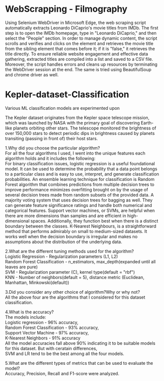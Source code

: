 # WebScrapping - Filmography
Using Selenium WebDriver in Microsoft Edge, the web scraping script automatically extracts Leonardo DiCaprio's movie titles from IMDb. The first step is to open the IMDb homepage, type in "Leonardo DiCaprio," and then select the "People" section.   In order to manage dynamic content, the script scrolls and verifies and clicks on the element and retrieves the movie title from the sibling element that comes before it; if it is "false," it retrieves the title directly. To ensure reliable website engagement and effective data gathering, extracted titles are compiled into a list and saved to a CSV file.   Moreover, the script handles errors and cleans up resources by terminating the WebDriver session at the end.
The same is tried using BeautifulSoup and chrome driver as well.


# Kepler-dataset-Classification
Various ML classification models are experimented upon

The Kepler dataset originates from the Kepler space telescope mission, which was launched by NASA with the primary goal of 
discovering Earth-like planets orbiting other stars. The telescope monitored the brightness of over 150,000 stars to detect 
periodic dips in brightness caused by planets transiting (passing in front of) their host stars.

1.Why did you choose the particular algorithm?  
For all the four algorithms I used, I went into the unique features each algorithm holds and it includes the following:  
For binary classification issues, logistic regression is a useful foundational model. It can be used to determine the probability that a data point belongs to a particular class and is easy to use, interpret, and generate classification probabilities.   An ensemble learning technique for classification is Random Forest algorithm that combines predictions from multiple decision trees to improve performance minimizes overfitting brought on by the usage of several decision trees made from random subsets of the provided data. A majority voting system that uses decision trees for bagging as well. They can generate feature significance ratings and handle both numerical and categorical features.   Support vector machines, or SVMs, are helpful when there are more dimensions than samples and are efficient in high-dimensional spaces. Additionally, they function best when there is a distinct boundary between the classes.   K-Nearest Neighbours, is a straightforward method that performs admirably on small to medium-sized datasets. It works well when the decision boundary is irregular and makes no assumptions about the distribution of the underlying data.

2.What are the different tuning methods used for the algorithm?  
Logistic Regression - Regularization parameters (L1, L2)   
Random Forest Classification - n_estimators, max_depth(expanded until all leaves are pure)   
SVM - Regularization parameter (C), kernel type(default = "rbf")  
KNN - Number of neighbors(default = 5), distance metric (Euclidean, Manhattan, Minkowski(default))  

3.Did you consider any other choice of algorithm?Why or why not?  
All the above four are the algorithms that I considered for this dataset classification.

4.What is the accuracy?  
The models include:   
Logistic regression - 96% accuracy,   
Random Forest Classification - 93% accuracy,   
Support Vector Machine - 97% accuracy,   
K-Nearest Neighbors - 91% accuracy  
All the model accuracies fall above 90% indicating it to be suitable models for this dataset. But with ceratain differences,  
SVM and LR tend to be the best among all the four models.  

5.What are the different types of metrics that can be used to evaluate the model?  
Accuracy, Precision, Recall and F1-score were analyzed.

